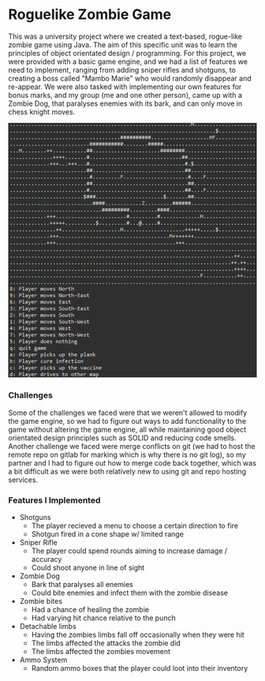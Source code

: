 # Roguelike Zombie Game

This was a university project where we created a text-based, rogue-like zombie game using Java.
The aim of this specific unit was to learn the principles of object orientated design / programming.
For this project, we were provided with a basic game engine, and we had a list of features we need to implement,
ranging from adding sniper rifles and shotguns, to creating a boss called "Mambo Marie" who would randomly disappear and re-appear.
We were also tasked with implementing our own features for bonus marks, and my group (me and one other person), came up with a Zombie Dog,
that paralyses enemies with its bark, and can only move in chess knight moves.

![Image preview of the game](images/rlzg.png)

### Challenges

Some of the challenges we faced were that we weren't allowed to modify the game engine, so we had to figure out ways to add functionality
to the game without altering the game engine, all while maintaining good object orientated design principles such as SOLID and reducing code smells.
Another challenge we faced were merge conflicts on git (we had to host the remote repo on gitlab for marking which is why there is no git log), so my partner
and I had to figure out how to merge code back together, which was a bit difficult as we were both relatively new to using git and repo hosting services.

### Features I Implemented

- Shotguns
  - The player recieved a menu to choose a certain direction to fire
  - Shotgun fired in a cone shape w/ limited range
- Sniper Rifle
  - The player could spend rounds aiming to increase damage / accuracy
  - Could shoot anyone in line of sight
- Zombie Dog
  - Bark that paralyses all enemies
  - Could bite enemies and infect them with the zombie disease
- Zombie bites
  - Had a chance of healing the zombie
  - Had varying hit chance relative to the punch
- Detachable limbs
  - Having the zombies limbs fall off occasionally when they were hit
  - The limbs affected the attacks the zombie did
  - The limbs affected the zombies movement
- Ammo System
  - Random ammo boxes that the player could loot into their inventory

